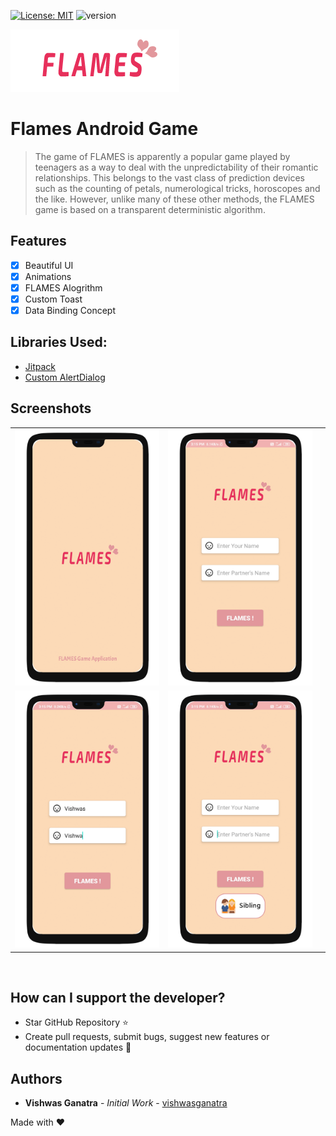 [![License: MIT](https://img.shields.io/badge/License-MIT-yellow.svg)](https://opensource.org/licenses/MIT)
![version](https://img.shields.io/badge/version-1.0.0-blue)

![Flames logo](imgSrc/flameslogo.png)

# Flames Android Game

> The game of FLAMES is apparently a popular game played by teenagers as a way to deal with the unpredictability of their romantic relationships. This belongs to the vast class of prediction devices such as the counting of petals, numerological tricks, horoscopes and the like. However, unlike many of these other methods, the FLAMES game is based on a transparent deterministic algorithm.

## Features

- [x] Beautiful UI
- [x] Animations
- [x] FLAMES Alogrithm
- [x] Custom Toast
- [x] Data Binding Concept

## Libraries Used:

- [Jitpack](https://jitpack.io/)
- [Custom AlertDialog](https://github.com/TutorialsAndroid/KAlertDialog)

## Screenshots

<div align="center">
   <table align="center" border="0" >
   <tr>
    <td>
    <img src="imgSrc\splash.png"/>
    <td>
    <img src="imgSrc\main1.png"/>
    </td>
    <td>
   </tr>

   <tr>
    <td>
    <img src="imgSrc\main2.png"/>
    <td>
    <img src="imgSrc\main3.png"/>
    </td>
    <td>
   </tr>
   
  </table>
  </div>
</br>

## How can I support the developer?

- Star GitHub Repository :star:
- Create pull requests, submit bugs, suggest new features or documentation updates :wrench:

## Authors

- **Vishwas Ganatra** - _Initial Work_ - [vishwasganatra](https://www.linkedin.com/in/vishwasganatra/)

Made with :heart:
